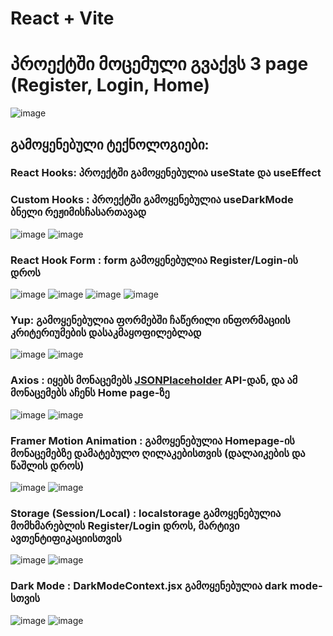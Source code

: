 # React + Vite

# პროექტში მოცემული გვაქვს 3 page (Register, Login, Home)

![image](https://github.com/ninokhardziani/react-fin/assets/133757408/0b53d28e-7066-4c6f-8cd7-5743129ca654)

## გამოყენებული ტექნოლოგიები:


### React Hooks: პროექტში გამოყენებულია useState და useEffect

### Custom Hooks : პროექტში გამოყენებულია useDarkMode ბნელი რეჟიმისჩასართავად
![image](https://github.com/ninokhardziani/react-fin/assets/133757408/623035ae-9229-412a-9970-cf815ce31256)
![image](https://github.com/ninokhardziani/react-fin/assets/133757408/99568a71-4ffb-4f40-aa6d-d4349eec6408)

### React Hook Form : form გამოყენებულია Register/Login-ის დროს
![image](https://github.com/ninokhardziani/react-fin/assets/133757408/e038dce1-b20a-482f-a006-3b99aa5018a2)
![image](https://github.com/ninokhardziani/react-fin/assets/133757408/72411c0c-708d-4901-8639-a6141288170f)
![image](https://github.com/ninokhardziani/react-fin/assets/133757408/08f65e38-f8b2-437e-9497-2c96ed310826)
![image](https://github.com/ninokhardziani/react-fin/assets/133757408/91eedc82-7618-4248-a2ee-4503eadd6812)

### Yup: გამოყენებულია ფორმებში ჩაწერილი ინფორმაციის კრიტერიუმების დასაკმაყოფილებლად
![image](https://github.com/ninokhardziani/react-fin/assets/133757408/01a1f501-4c40-4d8e-9bbe-110047d08095)
![image](https://github.com/ninokhardziani/react-fin/assets/133757408/7ae7f8ba-ff68-43e7-92ee-5de96554ef71)

### Axios : იყებს მონაცემებს [JSONPlaceholder](https://jsonplaceholder.typicode.com/) API-დან, და ამ მონაცემებს აჩენს Home page-ზე
![image](https://github.com/ninokhardziani/react-fin/assets/133757408/d64232cb-aa1b-4b1c-9c8c-688cdb305d08)
![image](https://github.com/ninokhardziani/react-fin/assets/133757408/1ffb4adb-d390-4931-8828-b40bb72d30bc)

### Framer Motion Animation : გამოყენებულია Homepage-ის მონაცემებზე დამატებულო ღილაკებისთვის (დალაიკების და წაშლის დროს)
![image](https://github.com/ninokhardziani/react-fin/assets/133757408/7e97099c-51f1-4eaa-a20f-897087da74c6)
![image](https://github.com/ninokhardziani/react-fin/assets/133757408/e0153f11-395d-43ad-8413-10438e8359fc)

### Storage (Session/Local) : localstorage გამოყენებულია მომხმარებლის Register/Login დროს, მარტივი ავთენტიფიკაციისთვის
![image](https://github.com/ninokhardziani/react-fin/assets/133757408/e1b6cea1-da8c-480c-bbd7-d0586fb5b622)
![image](https://github.com/ninokhardziani/react-fin/assets/133757408/5580bece-ec47-4474-aed7-31e587a48b55)

### Dark Mode : DarkModeContext.jsx გამოყენებულია dark mode-სთვის
![image](https://github.com/ninokhardziani/react-fin/assets/133757408/90771c73-9a3e-49b6-8d89-625a63e7de65)
![image](https://github.com/ninokhardziani/react-fin/assets/133757408/46fa7150-6681-4cfe-ac55-0f4398f73880) 
 
